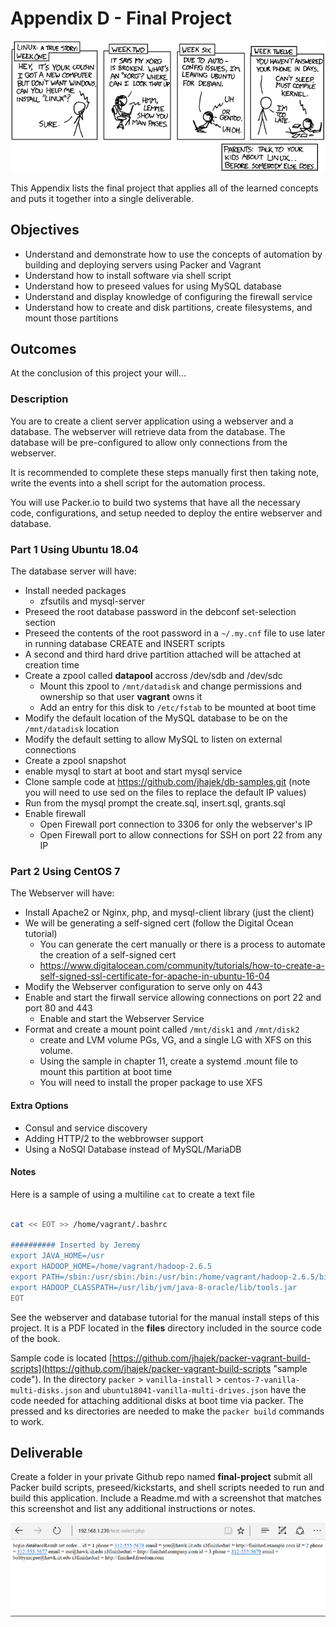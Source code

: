 # Appendix D - Final Project
![*Projects sometimes get out of hand...*](images/Chapter-Header/Appendix-D/cautionary.png "Project gets out of hand")

This Appendix lists the final project that applies all of the learned concepts and puts it together into a single deliverable.

## Objectives

* Understand and demonstrate how to use the concepts of automation by building and deploying servers using Packer and Vagrant
* Understand how to install software via shell script
* Understand how to preseed values for using MySQL database
* Understand and display knowledge of configuring the firewall service
* Understand how to create and disk partitions, create filesystems, and mount those partitions

## Outcomes

At the conclusion of this project your will...

### Description

You are to create a client server application using a webserver and a database.   The webserver will retrieve data from the database.  The database will be pre-configured to allow only connections from the webserver.

It is recommended to complete these steps manually first then taking note, write the events into a shell script for the automation process.

You will use Packer.io to build two systems that have all the necessary code, configurations, and setup needed to deploy the entire webserver and database.

### Part 1 Using Ubuntu 18.04

The database server will have:

* Install needed packages
  + zfsutils and mysql-server
* Preseed the root database password in the debconf set-selection section
* Preseed the contents of the root password in a ```~/.my.cnf``` file to use later in running database CREATE and INSERT scripts
* A second and third hard drive partition attached will be attached at creation time 
* Create a zpool called **datapool** accross /dev/sdb and /dev/sdc
  + Mount this zpool to ```/mnt/datadisk``` and change permissions and ownership so that user **vagrant** owns it
  + Add an entry for this disk to ```/etc/fstab``` to be mounted at boot time
* Modify the default location of the MySQL database to be on the ```/mnt/datadisk``` location
* Modify the default setting to allow MySQL to listen on external connections
* Create a zpool snapshot 
* enable mysql to start at boot and start mysql service
* Clone sample code at https://github.com/jhajek/db-samples.git (note you will need to use sed on the files to replace the default IP values)
* Run from the mysql prompt the create.sql, insert.sql, grants.sql
* Enable firewall
  + Open Firewall port connection to 3306 for only the webserver's IP
  + Open Firewall port to allow connections for SSH on port 22 from any IP

### Part 2 Using CentOS 7

The Webserver will have:

* Install Apache2 or Nginx, php, and mysql-client library (just the client)
* We will be generating a self-signed cert (follow the Digital Ocean tutorial)
  + You can generate the cert manually or there is a process to automate the creation of a self-signed cert
  + https://www.digitalocean.com/community/tutorials/how-to-create-a-self-signed-ssl-certificate-for-apache-in-ubuntu-16-04
* Modify the Webserver configuration to serve only on 443
* Enable and start the firwall service allowing connections on port 22 and port 80 and 443
  + Enable and start the Webserver Service
* Format and create a mount point called ```/mnt/disk1``` and ```/mnt/disk2``` 
  + create and LVM volume PGs, VG, and a single LG with XFS on this volume. 
  + Using the sample in chapter 11, create a systemd .mount file to mount this partition at boot time
  + You will need to install the proper package to use XFS

#### Extra Options

* Consul and service discovery
* Adding HTTP/2 to the webbrowser support
* Using a NoSQl Database instead of MySQL/MariaDB

#### Notes

Here is a sample of using a multiline ```cat``` to create a text file

```bash

cat << EOT >> /home/vagrant/.bashrc 

########## Inserted by Jeremy
export JAVA_HOME=/usr
export HADOOP_HOME=/home/vagrant/hadoop-2.6.5
export PATH=/sbin:/usr/sbin:/bin:/usr/bin:/home/vagrant/hadoop-2.6.5/bin:/home/vagrant/hadoop-2.6.5/sbin:/usr/local/bin
export HADOOP_CLASSPATH=/usr/lib/jvm/java-8-oracle/lib/tools.jar
EOT

```
See the webserver and database tutorial for the manual install steps of this project.  It is a PDF located in the **files** directory included in the source code of the book. 

Sample code is located [https://github.com/jhajek/packer-vagrant-build-scripts](https://github.com/jhajek/packer-vagrant-build-scripts "sample code").  In the directory ```packer``` > ```vanilla-install``` > ```centos-7-vanilla-multi-disks.json``` and ```ubuntu18041-vanilla-multi-drives.json``` have the code needed for attaching additional disks at boot time via packer.  The pressed and ks directories are needed to make the ```packer build``` commands to work.

## Deliverable

Create a folder in your private Github repo named **final-project** submit all Packer build scripts, preseed/kickstarts, and shell scripts needed to run and build this application.  Include a Readme.md with a screenshot that matches this screenshot and list any additional instructions or notes.

![*Final Project Output*](images/Appendix-D/output/final-results.png "Final Project Result")



